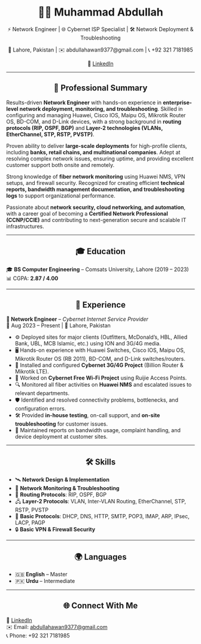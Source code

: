 <h1 align="center">🧑‍💻 Muhammad Abdullah</h1>  
<p align="center">⚡ Network Engineer | 🌐 Cybernet ISP Specialist | 🛠 Network Deployment & Troubleshooting</p>  

<p align="center">📍 Lahore, Pakistan | ✉️ abdullahawan9377@gmail.com | 📞 +92 321 7181985</p>  
<p align="center">🔗 <a href="https://linkedin.com/in/abdullah-awan-42591a282">LinkedIn</a></p>  
  

---

<h2 align="center">📑 Professional Summary</h2>  

Results-driven **Network Engineer** with hands-on experience in **enterprise-level network deployment, monitoring, and troubleshooting**. Skilled in configuring and managing Huawei, Cisco IOS, Maipu OS, Mikrotik Router OS, BD-COM, and D-Link devices, with a strong background in **routing protocols (RIP, OSPF, BGP)** and **Layer-2 technologies (VLANs, EtherChannel, STP, RSTP, PVSTP)**.  

Proven ability to deliver **large-scale deployments** for high-profile clients, including **banks, retail chains, and multinational companies**. Adept at resolving complex network issues, ensuring uptime, and providing excellent customer support both onsite and remotely.  

Strong knowledge of **fiber network monitoring** using Huawei NMS, VPN setups, and firewall security. Recognized for creating efficient **technical reports, bandwidth management documentation, and troubleshooting logs** to support organizational performance.  

Passionate about **network security, cloud networking, and automation**, with a career goal of becoming a **Certified Network Professional (CCNP/CCIE)** and contributing to next-generation secure and scalable IT infrastructures.  

---

<h2 align="center">🎓 Education</h2>  

🎓 **BS Computer Engineering** – Comsats University, Lahore (2019 – 2023)  
📊 CGPA: **2.87 / 4.00**  

---

<h2 align="center">💼 Experience</h2>  

**🔧 Network Engineer** – *Cybernet Internet Service Provider*  
📅 Aug 2023 – Present | 📍 Lahore, Pakistan  

- ⚙️ Deployed sites for major clients (Outfitters, McDonald’s, HBL, Allied Bank, UBL, MCB Islamic, etc.) using ION and 3G/4G media.  
- 🖥 Hands-on experience with Huawei Switches, Cisco IOS, Maipu OS, Mikrotik Router OS (RB 2011), BD-COM, and D-Link switches/routers.  
- 📡 Installed and configured **Cybernet 3G/4G Project** (Billion Router & Mikrotik LTE).  
- 📶 Worked on **Cybernet Free Wi-Fi Project** using Ruijie Access Points.  
- 🔍 Monitored all fiber activities on **Huawei NMS** and escalated issues to relevant departments.  
- 🛡 Identified and resolved connectivity problems, bottlenecks, and configuration errors.  
- 🛠 Provided **in-house testing**, on-call support, and **on-site troubleshooting** for customer issues.  
- 📑 Maintained reports on bandwidth usage, complaint handling, and device deployment at customer sites.  

---

<h2 align="center">🛠 Skills</h2>  

- 🛰 **Network Design & Implementation**  
- 📡 **Network Monitoring & Troubleshooting**  
- 🔗 **Routing Protocols**: RIP, OSPF, BGP  
- 🖧 **Layer-2 Protocols**: VLAN, Inter-VLAN Routing, EtherChannel, STP, RSTP, PVSTP  
- 🔌 **Basic Protocols**: DHCP, DNS, HTTP, SMTP, POP3, IMAP, ARP, IPsec, LACP, PAGP  
- 🔒 **Basic VPN & Firewall Security**  

---

<h2 align="center">🌍 Languages</h2>  

- 🇬🇧 **English** – Master  
- 🇵🇰 **Urdu** – Intermediate  

---

<h2 align="center">🌐 Connect With Me</h2>  

🔗 [LinkedIn](https://linkedin.com/in/abdullah-awan-42591a282)  
✉️ Email: abdullahawan9377@gmail.com  
📞 Phone: +92 321 7181985  
